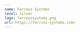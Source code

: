 ```yaml
---
name: Ferrous Systems
level: silver
logo: ferroussystems.png
url: https://ferrous-systems.com/
---
```

